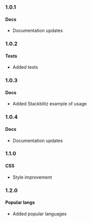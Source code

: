 ### 1.0.1

#### Docs

- Documentation updates

### 1.0.2

#### Tests

- Added tests

### 1.0.3

#### Docs

- Added Stackblitz example of usage

### 1.0.4

#### Docs

- Documentation updates

### 1.1.0

#### CSS

- Style improvement

### 1.2.0

#### Popular langs

- Added popular languages
